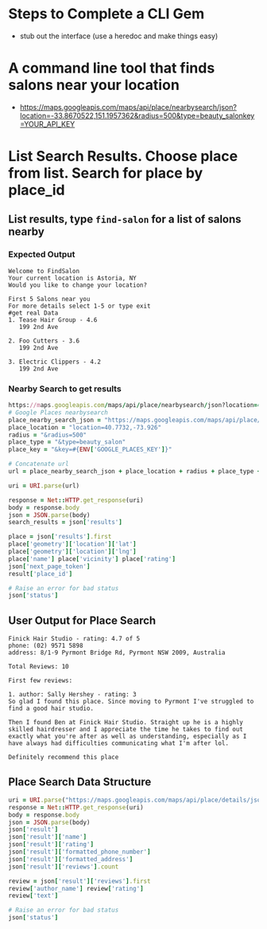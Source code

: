 # Steps to Complete a CLI Gem
* stub out the interface (use a heredoc and make things easy)

# A command line tool that finds salons near your location
* https://maps.googleapis.com/maps/api/place/nearbysearch/json?location=-33.8670522,151.1957362&radius=500&type=beauty_salonkey=YOUR_API_KEY

# List Search Results. Choose place from list. Search for place by place_id
## List results, type `find-salon` for a list of salons nearby

### Expected Output

```
Welcome to FindSalon
Your current location is Astoria, NY
Would you like to change your location?

First 5 Salons near you
For more details select 1-5 or type exit
#get real Data
1. Tease Hair Group - 4.6
   199 2nd Ave

2. Foo Cutters - 3.6
   199 2nd Ave

3. Electric Clippers - 4.2
   199 2nd Ave
```

### Nearby Search to get results

```ruby
https://maps.googleapis.com/maps/api/place/nearbysearch/json?location=40.7732,-73.926&radius=500&type=beauty_salon&key=
# Google Places nearbysearch
place_nearby_search_json = "https://maps.googleapis.com/maps/api/place/nearbysearch/json?"
place_location = "location=40.7732,-73.926"
radius = "&radius=500"
place_type = "&type=beauty_salon"
place_key = "&key=#{ENV['GOOGLE_PLACES_KEY']}"

# Concatenate url
url = place_nearby_search_json + place_location + radius + place_type + place_key

uri = URI.parse(url)

response = Net::HTTP.get_response(uri)
body = response.body
json = JSON.parse(body)
search_results = json['results']

place = json['results'].first
place['geometry']['location']['lat']
place['geometry']['location']['lng']
place['name'] place['vicinity'] place['rating']
json['next_page_token']
result['place_id']

# Raise an error for bad status
json['status']
```

## User Output for Place Search

```
Finick Hair Studio - rating: 4.7 of 5
phone: (02) 9571 5898
address: 8/1-9 Pyrmont Bridge Rd, Pyrmont NSW 2009, Australia

Total Reviews: 10

First few reviews:

1. author: Sally Hershey - rating: 3
So glad I found this place. Since moving to Pyrmont I've struggled to find a good hair studio.

Then I found Ben at Finick Hair Studio. Straight up he is a highly skilled hairdresser and I appreciate the time he takes to find out exactly what you're after as well as understanding, especially as I have always had difficulties communicating what I'm after lol.

Definitely recommend this place

```

## Place Search Data Structure

```ruby
uri = URI.parse("https://maps.googleapis.com/maps/api/place/details/json?placeid=ChIJ_w1ZRjeuEmsRSjN83DAtkSw&key=#{ENV['GOOGLE_PLACES_KEY']}")
response = Net::HTTP.get_response(uri)
body = response.body
json = JSON.parse(body)
json['result']
json['result']['name']
json['result']['rating']
json['result']['formatted_phone_number']
json['result']['formatted_address']
json['result']['reviews'].count

review = json['result']['reviews'].first
review['author_name'] review['rating']
review['text']

# Raise an error for bad status
json['status']
```

